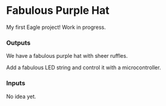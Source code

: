 # Fabulous Purple Hat
My first Eagle project! Work in progress.  

### Outputs

We have a fabulous purple hat with sheer ruffles. 

Add a fabulous LED string and control it with a microcontroller.

### Inputs

No idea yet. 
